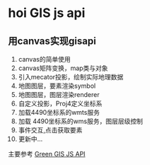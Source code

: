 # hoi GIS js api

## 用canvas实现gisapi

1. canvas的简单使用
2. canvas矩阵变换，map类与对象
3. 引入mecator投影，绘制实际地理数据
4. 地图图层，要素渲染symbol
5. 地图图层，图层渲染renderer
6. 自定义投影，Proj4定义坐标系
7. 加载4490坐标系的wmts服务
8. 加载 4490坐标系的wms服务，图层层级控制
9. 事件交互,点击获取要素
10. 更新中...

主要参考  [Green GIS JS API](https://github.com/shengzheng1981/green-gis-js)
